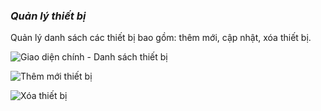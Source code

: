 ### *Quản lý thiết bị*

Quản lý danh sách các thiết bị bao gồm: thêm mới, cập nhật, xóa thiết bị.

![](https://i.imgur.com/WyZZVf5.png "Giao diện chính - Danh sách thiết bị")

![](https://i.imgur.com/iGl2IsW.png "Thêm mới thiết bị")

![](https://i.imgur.com/MtSgQAX.png "Xóa thiết bị")